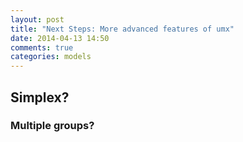 ```yaml
---
layout: post
title: "Next Steps: More advanced features of umx"
date: 2014-04-13 14:50
comments: true
categories: models
---
```


## Simplex?

### Multiple groups?

